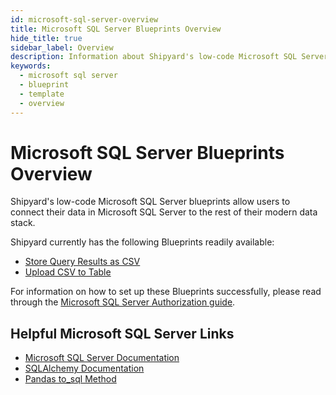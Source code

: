 ```yaml
---
id: microsoft-sql-server-overview
title: Microsoft SQL Server Blueprints Overview
hide_title: true
sidebar_label: Overview
description: Information about Shipyard's low-code Microsoft SQL Server templates.
keywords:
  - microsoft sql server
  - blueprint
  - template
  - overview
---
```


# Microsoft SQL Server Blueprints Overview

Shipyard's low-code Microsoft SQL Server blueprints allow users to connect their data in Microsoft SQL Server to the rest of their modern data stack.

Shipyard currently has the following Blueprints readily available:
- [Store Query Results as CSV](microsoft-sql-server-store-query-results-as-csv)
- [Upload CSV to Table](microsoft-sql-server-upload-csv-to-table)

For information on how to set up these Blueprints successfully, please read through the [Microsoft SQL Server Authorization guide](microsoft-sql-server-authorization).

## Helpful Microsoft SQL Server Links
- [Microsoft SQL Server Documentation](https://docs.microsoft.com/en-us/sql/sql-server/)  
- [SQLAlchemy Documentation](https://docs.sqlalchemy.org/en/13/)  
- [Pandas to_sql Method](https://pandas.pydata.org/pandas-docs/stable/reference/api/pandas.DataFrame.to_sql.html)  